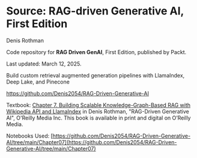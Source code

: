 # Source: RAG-driven Generative AI, First Edition

Denis Rothman 

Code repository for **RAG Driven GenAI**, First Edition, published by Packt.

Last updated: March 12, 2025.

Build custom retrieval augmented generation pipelines with LlamaIndex, Deep Lake, and Pinecone

https://github.com/Denis2054/RAG-Driven-Generative-AI

Textbook: [Chapter 7. Building Scalable Knowledge-Graph-Based RAG with Wikipedia API and LlamaIndex](https://go.oreilly.com/georgia-state-university/library/view/rag-driven-generative-ai/9781836200918/Text/Chapter_7.xhtml#_idParaDest-184) in Denis Rothman, "RAG-Driven Generative AI", O'Reilly Media Inc.
    This book is available in print and digital on O’Reilly Media.

Notebooks Used: [https://github.com/Denis2054/RAG-Driven-Generative-AI/tree/main/Chapter07](https://github.com/Denis2054/RAG-Driven-Generative-AI/tree/main/Chapter07)